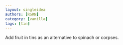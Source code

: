 ```yaml
---
layout: singleidea
authors: [RGRN]
category: [vanilla]
tags: [tin]
---
```

Add fruit in tins as an alternative to spinach or corpses.
